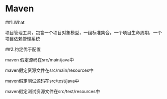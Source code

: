 # Maven

##1.What

项目管理工具，包含一个项目对象模型，一组标准集合，一个项目生命周期，一个项目依赖管理系统



##2.约定优于配置

maven 假定源码在src/main/java中

maven假定资源文件在src/main/resources中

maven假定测试源码在src/test/java中

maven假定测试资源文件在src/test/resources中





